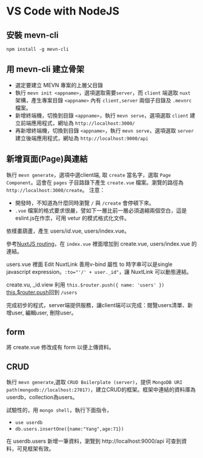 # VS Code with NodeJS
## 安裝 mevn-cli
`npm install -g mevn-cli`
## 用 mevn-cli 建立骨架
* 選定要建立 MEVN 專案的上層父目錄
* 執行 `mevn init <appname>`，選項選取需要`server`，而 `client` 端選取 `nuxt` 架構，產生專案目錄 `<appname>` 內有 `client,server` 兩個子目錄及 `.mevnrc` 檔案。
* 新增終端機，切換到目錄 `<appname>`，執行 `mevn serve`，選項選取 `client` 建立前端應用程式，網址為 `http://localhost:3000/`
* 再新增終端機，切換到目錄 `<appname>`，執行 `mevn serve`，選項選取 `server` 建立後端應用程式，網址為 `http://localhost:9000/api`

## 新增頁面(Page)與連結
執行 `mevn generate`，選項中選client端,
取 `create` 當名字，選取 `Page Component`。這會在 `pages` 子目路錄下產生 `create.vue` 檔案。瀏覽的路徑為 `http://localhost:3000/create`。
注意：
* 開發時，不知道為什麼同時瀏覽 `/` 與 `/create` 會停頓下來。
* `.vue` 檔案的格式要求很嚴，譬如下一層比前一層必須退縮兩個空白，這是eslint.js在作祟，可用 vetur 的模式格式化文件。

依樣畫葫蘆，產生 users/_id_.vue, users/index.vue。

參考[NuxtJS routing](https://nuxtjs.org/guides/get-started/routing)，在 `index.vue` 裡面增加到 create.vue, users/index.vue 的連結。

users.vue 裡面 Edit NuxtLink 善用v-bind 屬性 to 時字串可以是single javascript expression。`:to="'/' + user._id"`，讓 NuxtLink 可以動態連結。

create.vu, _id.view 利用 `this.$router.push({ name: 'users' })` [this.$router.push](https://github.com/nuxt/nuxt.js/issues/1616)回到 `/users`

完成初步的程式，server端提供服務，讓client端可以完成：閱覽users清單、新增user, 編輯user, 刪除user。

## form
將 create.vue 修改成有 form 以便上傳資料。

## CRUD
執行 `mevn generate`,選取 `CRUD Boilerplate (server)`，提供 `MongoDB URI path(mongodb://localhost:27017)`，建立CRUD的框架。框架中連結的資料庫為userdb，collection為users。

試驗性的，用 `mongo shell`，執行下面指令，
* `use userdb`
* `db.users.insertOne({name:"Yang",age:71})`

在 userdb.users 新增一筆資料，瀏覽到 http://localhost:9000/api 
可查到資料，可見框架有效。

